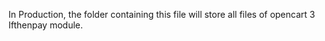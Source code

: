 
In Production, the folder containing this file will store all files of opencart 3 Ifthenpay module. 